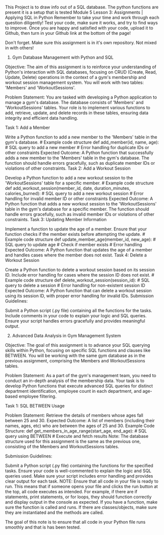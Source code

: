This Project is to draw info out of a SQL database. The python functions are present it is a setup that is tested
Module 5 Lesson 3: Assignments | Applying SQL in Python
Remember to take your time and work through each question diligently! Test your code, make sure it works, and try to find ways to improve. Once you are happy and satisfied with your code, upload it to Github, then turn in your Github link at the bottom of the page!

Don't forget. Make sure this assignment is in it's own repository. Not mixed in with others!
1. Gym Database Management with Python and SQL

Objective: The aim of this assignment is to reinforce your understanding of Python's interaction with SQL databases, focusing on CRUD (Create, Read, Update, Delete) operations in the context of a gym's membership and workout session management system. You will work with two tables: 'Members' and 'WorkoutSessions'.

Problem Statement: You are tasked with developing a Python application to manage a gym's database. The database consists of 'Members' and 'WorkoutSessions' tables. Your role is to implement various functions to add, retrieve, update, and delete records in these tables, ensuring data integrity and efficient data handling.

Task 1: Add a Member

Write a Python function to add a new member to the 'Members' table in the gym's database.
    # Example code structure
    def add_member(id, name, age):
        # SQL query to add a new member
        # Error handling for duplicate IDs or other constraints
Expected Outcome: A Python function that successfully adds a new member to the 'Members' table in the gym's database. The function should handle errors gracefully, such as duplicate member IDs or violations of other constraints.
Task 2: Add a Workout Session

Develop a Python function to add a new workout session to the 'WorkoutSessions' table for a specific member.
    # Example code structure
    def add_workout_session(member_id, date, duration_minutes, calories_burned):
        # SQL query to add a new workout session
        # Error handling for invalid member ID or other constraints
Expected Outcome: A Python function that adds a new workout session to the 'WorkoutSessions' table in the gym's database for a specific member. The function should handle errors gracefully, such as invalid member IDs or violations of other constraints.
Task 3: Updating Member Information

Implement a function to update the age of a member. Ensure that your function checks if the member exists before attempting the update.
    # Example code structure
    def update_member_age(member_id, new_age):
        # SQL query to update age
        # Check if member exists
        # Error handling
Expected Outcome: A Python function that updates the age of a member and handles cases where the member does not exist.
Task 4: Delete a Workout Session

Create a Python function to delete a workout session based on its session ID. Include error handling for cases where the session ID does not exist.
    # Example code structure
    def delete_workout_session(session_id):
        # SQL query to delete a session
        # Error handling for non-existent session ID
Expected Outcome: A Python function that can delete a workout session using its session ID, with proper error handling for invalid IDs.
Submission Guidelines:

Submit a Python script (.py file) containing all the functions for the tasks.
Include comments in your code to explain your logic and SQL queries.
Ensure your script handles errors gracefully and provides meaningful output.


2. Advanced Data Analysis in Gym Management System

Objective: The goal of this assignment is to advance your SQL querying skills within Python, focusing on specific SQL functions and clauses like BETWEEN. You will be working with the same gym database as in the previous assignment, comprising the Members and WorkoutSessions tables.

Problem Statement: As a part of the gym's management team, you need to conduct an in-depth analysis of the membership data. Your task is to develop Python functions that execute advanced SQL queries for distinct department identification, employee count in each department, and age-based employee filtering.

Task 1: SQL BETWEEN Usage

Problem Statement: Retrieve the details of members whose ages fall between 25 and 30.
Expected Outcome: A list of members (including their names, ages, etc) who are between the ages of 25 and 30.
Example Code Structure:
    def get_members_in_age_range(start_age, end_age):
        # SQL query using BETWEEN
        # Execute and fetch results
Note: The database structure used for this assignment is the same as the previous one, consisting of the Members and WorkoutSessions tables.

Submission Guidelines:

Submit a Python script (.py file) containing the functions for the specified tasks.
Ensure your code is well-commented to explain the logic and SQL queries used.
Make sure your script includes error handling and provides clear output for each task.
NOTE: Ensure that all code in your file is ready to run. This means that if someone opens your file and clicks the run button at the top, all code executes as intended. For example, if there are if statements, print statements, or for loops, they should function correctly and display output in the console as expected. If you have a function, make sure the function is called and runs. If there are classes/objects, make sure they are instantiated and the methods are called.

The goal of this note is to ensure that all code in your Python file runs smoothly and that is has been tested.
